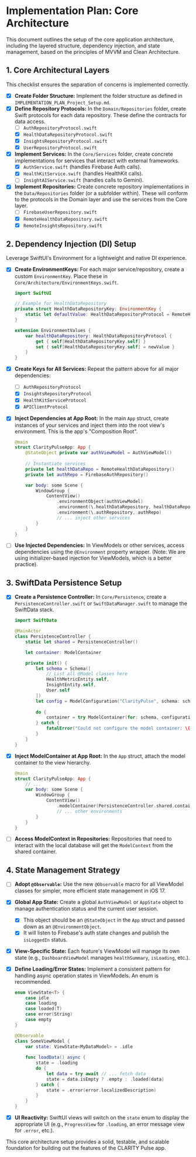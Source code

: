 # Implementation Plan: Core Architecture

This document outlines the setup of the core application architecture, including the layered structure, dependency injection, and state management, based on the principles of MVVM and Clean Architecture.

## 1. Core Architectural Layers

This checklist ensures the separation of concerns is implemented correctly.

- [x] **Create Folder Structure:** Implement the folder structure as defined in `IMPLEMENTATION_PLAN_Project_Setup.md`.
- [x] **Define Repository Protocols:** In the `Domain/Repositories` folder, create Swift protocols for each data repository. These define the contracts for data access.
    - [ ] `AuthRepositoryProtocol.swift`
    - [x] `HealthDataRepositoryProtocol.swift`
    - [x] `InsightsRepositoryProtocol.swift`
    - [x] `UserRepositoryProtocol.swift`
- [x] **Implement Services:** In the `Core/Services` folder, create concrete implementations for services that interact with external frameworks.
    - [x] `AuthService.swift` (handles Firebase Auth calls).
    - [x] `HealthKitService.swift` (handles HealthKit calls).
    - [ ] `InsightAIService.swift` (handles calls to Gemini).
- [x] **Implement Repositories:** Create concrete repository implementations in the `Data/Repositories` folder (or a subfolder within). These will conform to the protocols in the Domain layer and use the services from the Core layer.
    - [ ] `FirebaseUserRepository.swift`
    - [x] `RemoteHealthDataRepository.swift`
    - [x] `RemoteInsightsRepository.swift`

## 2. Dependency Injection (DI) Setup

Leverage SwiftUI's Environment for a lightweight and native DI experience.

- [x] **Create EnvironmentKeys:** For each major service/repository, create a custom `EnvironmentKey`. Place these in `Core/Architecture/EnvironmentKeys.swift`.

    ```swift
    import SwiftUI

    // Example for HealthDataRepository
    private struct HealthDataRepositoryKey: EnvironmentKey {
        static let defaultValue: HealthDataRepositoryProtocol = RemoteHealthDataRepository() // Provide a default concrete implementation
    }

    extension EnvironmentValues {
        var healthDataRepository: HealthDataRepositoryProtocol {
            get { self[HealthDataRepositoryKey.self] }
            set { self[HealthDataRepositoryKey.self] = newValue }
        }
    }
    ```
- [x] **Create Keys for All Services:** Repeat the pattern above for all major dependencies:
    - [ ] `AuthRepositoryProtocol`
    - [x] `InsightsRepositoryProtocol`
    - [x] `HealthKitServiceProtocol`
    - [x] `APIClientProtocol`
- [x] **Inject Dependencies at App Root:** In the main `App` struct, create instances of your services and inject them into the root view's environment. This is the app's "Composition Root".

    ```swift
    @main
    struct ClarityPulseApp: App {
        @StateObject private var authViewModel = AuthViewModel()
        
        // Instantiate services
        private let healthDataRepo = RemoteHealthDataRepository()
        private let authRepo = FirebaseAuthRepository()

        var body: some Scene {
            WindowGroup {
                ContentView()
                    .environmentObject(authViewModel)
                    .environment(\.healthDataRepository, healthDataRepo)
                    .environment(\.authRepository, authRepo)
                    // ... inject other services
            }
        }
    }
    ```
- [ ] **Use Injected Dependencies:** In ViewModels or other services, access dependencies using the `@Environment` property wrapper. (Note: We are using initializer-based injection for ViewModels, which is a better practice).

## 3. SwiftData Persistence Setup

- [x] **Create a Persistence Controller:** In `Core/Persistence`, create a `PersistenceController.swift` or `SwiftDataManager.swift` to manage the SwiftData stack.

    ```swift
    import SwiftData

    @MainActor
    class PersistenceController {
        static let shared = PersistenceController()

        let container: ModelContainer

        private init() {
            let schema = Schema([
                // List all @Model classes here
                HealthMetricEntity.self,
                InsightEntity.self,
                User.self
            ])
            let config = ModelConfiguration("ClarityPulse", schema: schema)
            
            do {
                container = try ModelContainer(for: schema, configurations: [config])
            } catch {
                fatalError("Could not configure the model container: \(error)")
            }
        }
    }
    ```
- [x] **Inject ModelContainer at App Root:** In the `App` struct, attach the model container to the view hierarchy.

    ```swift
    @main
    struct ClarityPulseApp: App {
        // ...
        var body: some Scene {
            WindowGroup {
                ContentView()
                    .modelContainer(PersistenceController.shared.container)
                    // ... other environments
            }
        }
    }
    ```
- [ ] **Access ModelContext in Repositories:** Repositories that need to interact with the local database will get the `ModelContext` from the shared container.

## 4. State Management Strategy

- [ ] **Adopt `@Observable`:** Use the new `@Observable` macro for all ViewModel classes for simpler, more efficient state management in iOS 17.
- [x] **Global App State:** Create a global `AuthViewModel` or `AppState` object to manage authentication status and the current user session.
    - [x] This object should be an `@StateObject` in the `App` struct and passed down as an `@EnvironmentObject`.
    - [x] It will listen to Firebase's auth state changes and publish the `isLoggedIn` status.
- [x] **View-Specific State:** Each feature's ViewModel will manage its own state (e.g., `DashboardViewModel` manages `healthSummary`, `isLoading`, etc.).
- [x] **Define Loading/Error States:** Implement a consistent pattern for handling async operation states in ViewModels. An enum is recommended.

    ```swift
    enum ViewState<T> {
        case idle
        case loading
        case loaded(T)
        case error(String)
        case empty
    }

    @Observable
    class SomeViewModel {
        var state: ViewState<MyDataModel> = .idle
        
        func loadData() async {
            state = .loading
            do {
                let data = try await // ... fetch data
                state = data.isEmpty ? .empty : .loaded(data)
            } catch {
                state = .error(error.localizedDescription)
            }
        }
    }
    ```
- [x] **UI Reactivity:** SwiftUI views will switch on the `state` enum to display the appropriate UI (e.g., `ProgressView` for `.loading`, an error message view for `.error`, etc.).

This core architecture setup provides a solid, testable, and scalable foundation for building out the features of the CLARITY Pulse app. 